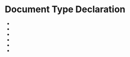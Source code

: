 # Document Type Declaration

* <!DOCTYPE html PUBLIC "-//WAPFORUM//DTD XHTML Mobile 1.0//EN" "http://www.wapforum.org/DTD/xhtml-mobile10.dtd">

* <!DOCTYPE html PUBLIC "-//WAPFORUM//DTD XHTML Mobile 1.1//EN" "http://www.openmobilealliance.org/tech/DTD/xhtml-mobile11.dtd">

* <!DOCTYPE html PUBLIC "-//WAPFORUM//DTD XHTML Mobile 1.2//EN" "http://www.openmobilealliance.org/tech/DTD/xhtml-mobile12.dtd">


* <?xml version="1.0"?>
* <!DOCTYPE html PUBLIC "-//WAPFORUM//DTD XHTML Mobile 1.0//EN" "http://www.wapforum.org/DTD/xhtml-mobile10.dtd">
* <html xmlns="http://www.w3.org/1999/xhtml">
  
  
  
